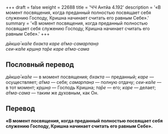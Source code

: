 +++
draft = false
weight = 22688
title = 'ЧЧ Антйа 4.192'
description = '«В момент посвящения, когда преданный полностью посвящает себя служению Господу, Кришна начинает считать его равным Себе».'
summary = '«В момент посвящения, когда преданный полностью посвящает себя служению Господу, Кришна начинает считать его равным Себе».'
+++

_дӣкша̄-ка̄ле бхакта каре а̄тма-самарпан̣а  
сеи-ка̄ле кр̣шн̣а та̄ре каре а̄тма-сама_

## Пословный перевод

_дӣкша̄_\-_ка̄ле_ — в момент посвящения; _бхакта_ — преданный; _каре_ — осуществляет; _а̄тма_ — себя; _самарпан̣а_ — полную отдачу; _сеи_\-_ка̄ле_ — в тот момент; _кр̣шн̣а_ — Господь Кришна; _та̄ре_ — его; _каре_ — делает; _а̄тма_\-_сама_ — таким же духовным, как Он.

## Перевод

**«В момент посвящения, когда преданный полностью посвящает себя служению Господу, Кришна начинает считать его равным Себе».**
